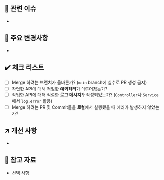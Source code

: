 ## 🚀 관련 이슈
-

## 🔑 주요 변경사항
<!-- 내가 작업한 내용에 대해 작성해주세요! -->
- 

## ✔️ 체크 리스트
- [ ] Merge 하려는 브랜치가 올바른가? (`main` branch에 실수로 PR 생성 금지)
- [ ] 작업한 API에 대해 적절한 **예외처리**가 이루어졌는가?
- [ ] 작업한 API에 대해 적절한 **로그 메시지**가 작성되었는가? (`Controller`나 `Service`에서 `log.error` 활용)
- [ ] Merge 하려는 PR 및 Commit들을 **로컬**에서 실행했을 때 에러가 발생하지 않았는가?

## ↗️ 개선 사항
- 

## 📔 참고 자료
- 선택 사항

